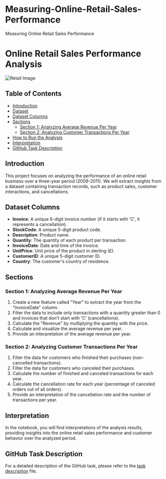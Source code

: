 # Measuring-Online-Retail-Sales-Performance
Measuring Online Retail Sales Performance

# Online Retail Sales Performance Analysis

![Retail Image](retail_image.jpg) <!-- You can add an image related to your retail business here -->

## Table of Contents
- [Introduction](#introduction)
- [Dataset](#dataset)
- [Dataset Columns](#dataset-columns)
- [Sections](#sections)
  - [Section 1: Analyzing Average Revenue Per Year](#section-1-analyzing-average-revenue-per-year)
  - [Section 2: Analyzing Customer Transactions Per Year](#section-2-analyzing-customer-transactions-per-year)
- [How to Run the Analysis](#how-to-run-the-analysis)
- [Interpretation](#interpretation)
- [GitHub Task Description](#github-task-description)

## Introduction

This project focuses on analyzing the performance of an online retail business over a three-year period (2009-2011). We will extract insights from a dataset containing transaction records, such as product sales, customer interactions, and cancellations.

## Dataset Columns

- **Invoice**: A unique 6-digit invoice number (if it starts with 'C', it represents a cancellation).
- **StockCode**: A unique 5-digit product code.
- **Description**: Product name.
- **Quantity**: The quantity of each product per transaction.
- **InvoiceDate**: Date and time of the invoice.
- **UnitPrice**: Unit price of the product in sterling (£).
- **CustomerID**: A unique 5-digit customer ID.
- **Country**: The customer's country of residence.

## Sections

### Section 1: Analyzing Average Revenue Per Year

1. Create a new feature called "Year" to extract the year from the "InvoiceDate" column.
2. Filter the data to include only transactions with a quantity greater than 0 and invoices that don't start with 'C' (cancellations).
3. Calculate the "Revenue" by multiplying the quantity with the price.
4. Calculate and visualize the average revenue per year.
5. Provide an interpretation of the average revenue per year.

### Section 2: Analyzing Customer Transactions Per Year

1. Filter the data for customers who finished their purchases (non-cancelled transactions).
2. Filter the data for customers who canceled their purchases.
3. Calculate the number of finished and canceled transactions for each year.
4. Calculate the cancellation rate for each year (percentage of canceled orders out of all orders).
5. Provide an interpretation of the cancellation rate and the number of transactions per year.


## Interpretation

In the notebook, you will find interpretations of the analysis results, providing insights into the online retail sales performance and customer behavior over the analyzed period.

## GitHub Task Description

For a detailed description of the GitHub task, please refer to the [task description](GitHub-Task-Description.md) file.
